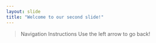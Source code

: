 ```yaml
---
layout: slide
title: "Welcome to our second slide!"
---
```

> Navigation Instructions
Use the left arrow to go back!
